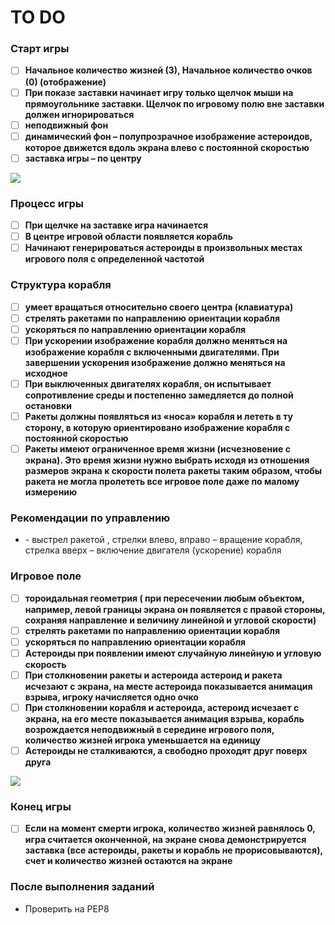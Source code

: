 <h1>TO DO</h1>
 
 <h3> Старт игры </h3>
 
- [ ] **Начальное количество жизней (3), Начальное количество очков (0) (отображение)**
- [ ] **При показе заставки начинает игру только щелчок мыши на прямоугольнике заставки. Щелчок по игровому полю вне заставки должен игнорироваться**
- [ ] **неподвижный фон**
- [ ] **динамический фон – полупрозрачное изображение астероидов, которое движется вдоль экрана влево с постоянной скоростью**
- [ ] **заставка игры – по центру**

<img src="https://lh4.googleusercontent.com/YkCLa4gm72LSurA5KH69_fGhZ2JqdLK7GnK-wnUQUjtqOsl1qtd4Nu03NxoF78S6cMh9Ui1d5rWAg9G4KSCq07SYcmukJMJOBc09yXO1hUXm9R0l8PonRNLkBnN3L4AAq8PvCHLJ=s800">

<h3> Процесс игры </h3>

- [ ] **При щелчке на заставке игра начинается**
- [ ] **В центре игровой области появляется корабль**
- [ ] **Начинают генерироваться астероиды в произвольных местах игрового поля с определенной частотой**

<h3> Структура корабля </h3>

- [ ] **умеет вращаться относительно своего центра (клавиатура)**
- [ ] **стрелять ракетами по направлению ориентации корабля**
- [ ] **ускоряться по направлению ориентации корабля**
- [ ] **При ускорении изображение корабля должно меняться на изображение корабля с включенными двигателями. При завершении ускорения изображение должно меняться на исходное**
- [ ] **При выключенных двигателях корабля, он испытывает сопротивление среды и постепенно замедляется до полной остановки**
- [ ] **Ракеты должны появляться из «носа» корабля и лететь в ту сторону, в которую ориентировано изображение корабля с постоянной скоростью**
- [ ] **Ракеты имеют ограниченное время жизни (исчезновение с экрана). Это время жизни нужно выбрать исходя из отношения размеров экрана к скорости полета ракеты таким образом, чтобы ракета не могла пролететь все игровое поле даже по малому измерению**

<h3> Рекомендации по управлению </h3>

+ <Space> - выстрел ракетой , стрелки влево, вправо – вращение корабля, стрелка вверх – включение двигателя (ускорение) корабля
 
 <h3> Игровое поле </h3>

- [ ] **тороидальная геометрия ( при пересечении любым объектом, например, левой границы экрана он появляется с правой стороны, сохраняя направление и величину линейной и угловой скорости)**
- [ ] **стрелять ракетами по направлению ориентации корабля**
- [ ] **ускоряться по направлению ориентации корабля**
- [ ] **Астероиды при появлении имеют случайную линейную и угловую скорость**
- [ ] **При столкновении ракеты и астероида астероид и ракета исчезают с экрана, на месте астероида показывается анимация взрыва, игроку начисляется одно очко**
- [ ] **При столкновении корабля и астероида, астероид исчезает с экрана, на его месте показывается анимация взрыва, корабль возрождается неподвижный в середине игрового поля, количество жизней игрока уменьшается на единицу**
- [ ] **Астероиды не сталкиваются, а свободно проходят друг поверх друга**

<img src="https://lh3.googleusercontent.com/k8QSXNZq1HNk_nEBlgx-4PKcthTtYu0Ul0u_xNjpeMyNYueIwAia2tz09OqLKXfSrwUUSxQCcYBSmHYv6FCPfymWKROuWcmMq9YOSWNUa_0pd8Q-l-tni6llf1ZNRpPWlvMBHhbm=s800">

<h3> Конец игры </h3>

- [ ] **Если на момент смерти игрока, количество жизней равнялось 0, игра считается оконченной, на экране снова демонстрируется заставка (все астероиды, ракеты и корабль не прорисовываются), счет и количество жизней остаются на экране**

<h3> После выполнения заданий </h3>

 + Проверить на PEP8
